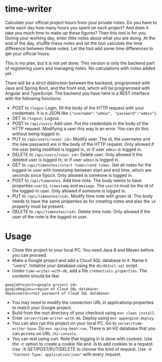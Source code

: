 # time-writer
Calculate your official project hours from your private notes. Do you have to write each day how many hours you spent
on each project? And does it take you much time to make up these figures? Then this tool is for you. During your working
day, enter little notes about what you are doing. At the end of the day, shuffle these notes and let the tool calculate
the time difference between these notes. Let the tool add some time differences to get your official hours.

This is my plan, but it is not yet done. This version is only the backend part of registering users and managing notes.
No calculations with notes added yet.

There will be a strict distinction between the backend, programmed with Java and Spring Boot, and the front end, which
will be programmed with Angular and TypeScript. The backend you have here is a REST interface with the following
functions:

* POST to `/login`: Login, fill the body of the HTTP request with your credentials.
It is a JSON like `{"username":"admin", "password":"admin"}`.
* GET to `/logout`: Logout.
* POST to `/api/users`: Add user. Put the credentials in the body of the HTTP request.
Modifying a user this way is an error. You can do this without
being logged in.
* PUT to `/api/users/<user id>`: Modify user. The id, the username and the new password
are in the body of the HTTP request. Only allowed if the user being modified
is logged in, or if user `admin` is logged in.
* DELETE to `/api/users/<user id>`: Delete user. Only allowed if the deleted
user is logged in, or if user `admin` is logged in.
* GET to `/api/timenotes/<start time>/<end time>`. Get all notes for the logged-in user
with timestamp between start and end time, which are seconds since Epoch. Only allowed
is someone is logged in.
* POST to `/api/timenotes`. Add time note. The body needs to have properties `userId`,
`timestamp` and `message`. The `userId` must be the id of the logged-in user. Only
allowed if someone is logged in.
* PUT to `/api/timenotes/<id>`. Modify time note with given id. The body needs to have
the same properties as for creating notes and also the `id` property must be present.
* DELETE to `/api/timenotes/<id>`. Delete time note. Only allowed if the user of the note
is the logged-in user.

# Usage
* Clone this project to your local PC. You need Java 8 and Maven before you can
proceed.
* Make a Google project and add a Cloud SQL database to it. Name it "users". Initialize your database
using the `db/dbInit.sql` script.
* Under `time-writer-with-db`, add a file `credentials.properties`. The
contents should be like:
```
googleProject=<google project id>
googleRegion=<region of Cloud SQL database>
dbpassword=<root password of Cloud SQL database>
```
* You may need to modify the connection URL in applicationp.properties
to match your Google project.
* Build from the root directory of your checkout using `mvn clean install`.
* Enter `server/time-writer-with-db`. Deploy using `mvn appengine:deploy`.
* You can also run this project on your local PC. Go to `server/time-writer-base`.
Do `mvn spring-boot:run`. There is an H2 database that you can access on URL
`/h2-console`.
* You can test using curl. Note that logging in is done with cookies. Use the -c
option to create a cookie file and -b to add cookies to a request. Use -X GET/POST/PUT/DELETE
to choose the kind of request. Use `-H "Content-Type: application/json"` with every request.

